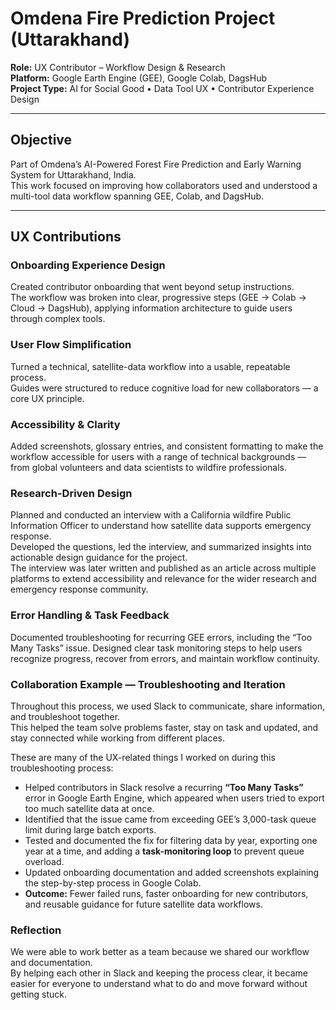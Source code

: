 # Omdena Fire Prediction Project (Uttarakhand)

**Role:** UX Contributor – Workflow Design & Research  
**Platform:** Google Earth Engine (GEE), Google Colab, DagsHub  
**Project Type:** AI for Social Good • Data Tool UX • Contributor Experience Design  

---

## Objective
Part of Omdena’s AI-Powered Forest Fire Prediction and Early Warning System for Uttarakhand, India.  
This work focused on improving how collaborators used and understood a multi-tool data workflow spanning GEE, Colab, and DagsHub.

---

## UX Contributions

### Onboarding Experience Design
Created contributor onboarding that went beyond setup instructions.  
The workflow was broken into clear, progressive steps (GEE → Colab → Cloud → DagsHub), applying information architecture to guide users through complex tools.

### User Flow Simplification
Turned a technical, satellite-data workflow into a usable, repeatable process.  
Guides were structured to reduce cognitive load for new collaborators — a core UX principle.

### Accessibility & Clarity
Added screenshots, glossary entries, and consistent formatting to make the workflow accessible for users with a range of technical backgrounds — from global volunteers and data scientists to wildfire professionals.

### Research-Driven Design
Planned and conducted an interview with a California wildfire Public Information Officer to understand how satellite data supports emergency response.  
Developed the questions, led the interview, and summarized insights into actionable design guidance for the project.  
The interview was later written and published as an article across multiple platforms to extend accessibility and relevance for the wider research and emergency response community.

### Error Handling & Task Feedback
Documented troubleshooting for recurring GEE errors, including the “Too Many Tasks” issue. 
Designed clear task monitoring steps to help users recognize progress, recover from errors, and maintain workflow continuity.

### Collaboration Example — Troubleshooting and Iteration

Throughout this process, we used Slack to communicate, share information, and troubleshoot together.  
This helped the team solve problems faster, stay on task and updated, and stay connected while working from different places.  

These are many of the UX-related things I worked on during this troubleshooting process:

- Helped contributors in Slack resolve a recurring **“Too Many Tasks”** error in Google Earth Engine, which appeared when users tried to export too much satellite data at once.  
- Identified that the issue came from exceeding GEE’s 3,000-task queue limit during large batch exports.  
- Tested and documented the fix for filtering data by year, exporting one year at a time, and adding a **task-monitoring loop** to prevent queue overload.  
- Updated onboarding documentation and added screenshots explaining the step-by-step process in Google Colab.  
- **Outcome:** Fewer failed runs, faster onboarding for new contributors, and reusable guidance for future satellite data workflows.


### Reflection
We were able to work better as a team because we shared our workflow and documentation.  
By helping each other in Slack and keeping the process clear, it became easier for everyone to understand what to do and move forward without getting stuck.

